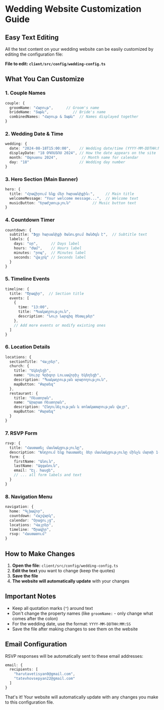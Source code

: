 # Wedding Website Customization Guide

## Easy Text Editing

All the text content on your wedding website can be easily customized by editing the configuration file:

**File to edit: `client/src/config/wedding-config.ts`**

## What You Can Customize

### 1. **Couple Names**
```typescript
couple: {
  groomName: "Հարութ",      // Groom's name
  brideName: "Տաթև",           // Bride's name  
  combinedNames: "Հարութ & Տաթև"  // Names displayed together
}
```

### 2. **Wedding Date & Time**
```typescript
wedding: {
  date: "2024-08-18T15:00:00",    // Wedding date/time (YYYY-MM-DDTHH:MM:SS)
  displayDate: "18 ՕԳՈՍՏՈՍ 2024", // How the date appears on the site
  month: "Օգոստոս 2024",           // Month name for calendar
  day: "18"                       // Wedding day number
}
```

### 3. **Hero Section (Main Banner)**
```typescript
hero: {
  title: "Հրավիրում ենք մեր հարսանիքին։",     // Main title
  welcomeMessage: "Your welcome message...",  // Welcome text
  musicButton: "Երաժշտություն"          // Music button text
}
```

### 4. **Countdown Timer**
```typescript
countdown: {
  subtitle: "Ֆցր հարսանիքի ծանուցում ծանծգն է",  // Subtitle text
  labels: {
    days: "օր",      // Days label
    hours: "ժամ",    // Hours label
    minutes: "րոպ",  // Minutes label
    seconds: "վայրկ" // Seconds label
  }
}
```

### 5. **Timeline Events**
```typescript
timeline: {
  title: "Ծրագիր",  // Section title
  events: [
    {
      time: "13:00",
      title: "Պսակադրություն",
      description: "Նուր Նարգիզ ծետալթեր"
    },
    // Add more events or modify existing ones
  ]
}
```

### 6. **Location Details**
```typescript
locations: {
  sectionTitle: "Վայրեր",
  church: {
    title: "Եկեղեցի",
    name: "Սուրբ Գրիգոր Լուսավորիչ Եկեղեցի",
    description: "Պսակադրության արարողություն",
    mapButton: "Քարտեզ"
  },
  restaurant: {
    title: "Ռեստորան",
    name: "Արարատ Ռեստորան", 
    description: "Ընդունելության և տոնակատարության վայր",
    mapButton: "Քարտեզ"
  }
}
```

### 7. **RSVP Form**
```typescript
rsvp: {
  title: "Հաստատել մասնակցությունը",
  description: "Խնդրում ենք հաստատել ձեր մասնակցությունը մինչև մարտի 1-ը",
  form: {
    firstName: "Անուն",
    lastName: "Ազգանուն",
    email: "Էլ․ հասցե",
    // ... all form labels and text
  }
}
```

### 8. **Navigation Menu**
```typescript
navigation: {
  home: "Գլխավոր",
  countdown: "Հաշվարկ",
  calendar: "Օրացույց",
  locations: "Վայրեր",
  timeline: "Ծրագիր",
  rsvp: "Հաստատում"
}
```

## How to Make Changes

1. **Open the file:** `client/src/config/wedding-config.ts`
2. **Edit the text** you want to change (keep the quotes)
3. **Save the file**
4. **The website will automatically update** with your changes

## Important Notes

- Keep all quotation marks (`"`) around text
- Don't change the property names (like `groomName:` - only change what comes after the colon)
- For the wedding date, use the format: `YYYY-MM-DDTHH:MM:SS`
- Save the file after making changes to see them on the website

## Email Configuration

RSVP responses will be automatically sent to these email addresses:
```typescript
email: {
  recipients: [
    "harutavetisyan0@gmail.com",
    "tatevhovsepyan22@gmail.com"
  ]
}
```

That's it! Your website will automatically update with any changes you make to this configuration file.